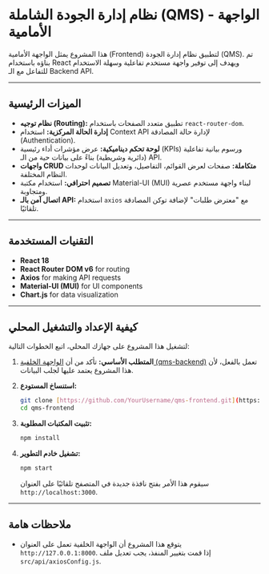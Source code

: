 # نظام إدارة الجودة الشاملة (QMS) - الواجهة الأمامية

هذا المشروع يمثل الواجهة الأمامية (Frontend) لتطبيق نظام إدارة الجودة (QMS). تم بناؤه باستخدام React ويهدف إلى توفير واجهة مستخدم تفاعلية وسهلة الاستخدام للتفاعل مع الـ Backend API.

---

## الميزات الرئيسية

- **نظام توجيه (Routing):** تطبيق متعدد الصفحات باستخدام `react-router-dom`.
- **إدارة الحالة المركزية:** استخدام Context API لإدارة حالة المصادقة (Authentication).
- **لوحة تحكم ديناميكية:** عرض مؤشرات أداء رئيسية (KPIs) ورسوم بيانية تفاعلية (دائرية وشريطية) بناءً على بيانات حية من الـ API.
- **واجهات CRUD متكاملة:** صفحات لعرض القوائم، التفاصيل، وتعديل البيانات لوحدات النظام المختلفة.
- **تصميم احترافي:** استخدام مكتبة Material-UI (MUI) لبناء واجهة مستخدم عصرية ومتجاوبة.
- **اتصال آمن بالـ API:** استخدام `axios` مع "معترض طلبات" لإضافة توكن المصادقة تلقائيًا.

---

## التقنيات المستخدمة

* **React 18**
* **React Router DOM v6** for routing
* **Axios** for making API requests
* **Material-UI (MUI)** for UI components
* **Chart.js** for data visualization

---

## كيفية الإعداد والتشغيل المحلي

لتشغيل هذا المشروع على جهازك المحلي، اتبع الخطوات التالية:

1.  **المتطلب الأساسي:** تأكد من أن [الواجهة الخلفية (qms-backend)](https://github.com/YourUsername/qms-backend) تعمل بالفعل، لأن هذا المشروع يعتمد عليها لجلب البيانات.

2.  **استنساخ المستودع:**
    ```bash
    git clone [https://github.com/YourUsername/qms-frontend.git](https://github.com/YourUsername/qms-frontend.git)
    cd qms-frontend
    ```

3.  **تثبيت المكتبات المطلوبة:**
    ```bash
    npm install
    ```

4.  **تشغيل خادم التطوير:**
    ```bash
    npm start
    ```
    سيقوم هذا الأمر بفتح نافذة جديدة في المتصفح تلقائيًا على العنوان `http://localhost:3000`.

---
## ملاحظات هامة
- يتوقع هذا المشروع أن الواجهة الخلفية تعمل على العنوان `http://127.0.0.1:8000`. إذا قمت بتغيير المنفذ، يجب تعديل ملف `src/api/axiosConfig.js`.
